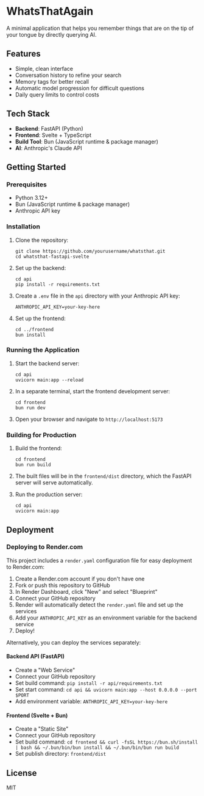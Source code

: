 # WhatsThatAgain

A minimal application that helps you remember things that are on the tip of your tongue by directly querying AI.

## Features

- Simple, clean interface
- Conversation history to refine your search
- Memory tags for better recall
- Automatic model progression for difficult questions
- Daily query limits to control costs

## Tech Stack

- **Backend**: FastAPI (Python)
- **Frontend**: Svelte + TypeScript
- **Build Tool**: Bun (JavaScript runtime & package manager)
- **AI**: Anthropic's Claude API

## Getting Started

### Prerequisites

- Python 3.12+
- Bun (JavaScript runtime & package manager)
- Anthropic API key

### Installation

1. Clone the repository:
   ```
   git clone https://github.com/yourusername/whatsthat.git
   cd whatsthat-fastapi-svelte
   ```

2. Set up the backend:
   ```
   cd api
   pip install -r requirements.txt
   ```

3. Create a `.env` file in the `api` directory with your Anthropic API key:
   ```
   ANTHROPIC_API_KEY=your-key-here
   ```

4. Set up the frontend:
   ```
   cd ../frontend
   bun install
   ```

### Running the Application

1. Start the backend server:
   ```
   cd api
   uvicorn main:app --reload
   ```

2. In a separate terminal, start the frontend development server:
   ```
   cd frontend
   bun run dev
   ```

3. Open your browser and navigate to `http://localhost:5173`

### Building for Production

1. Build the frontend:
   ```
   cd frontend
   bun run build
   ```

2. The built files will be in the `frontend/dist` directory, which the FastAPI server will serve automatically.

3. Run the production server:
   ```
   cd api
   uvicorn main:app
   ```

## Deployment

### Deploying to Render.com

This project includes a `render.yaml` configuration file for easy deployment to Render.com:

1. Create a Render.com account if you don't have one
2. Fork or push this repository to GitHub
3. In Render Dashboard, click "New" and select "Blueprint"
4. Connect your GitHub repository
5. Render will automatically detect the `render.yaml` file and set up the services
6. Add your `ANTHROPIC_API_KEY` as an environment variable for the backend service
7. Deploy!

Alternatively, you can deploy the services separately:

#### Backend API (FastAPI)
- Create a "Web Service"
- Connect your GitHub repository
- Set build command: `pip install -r api/requirements.txt`
- Set start command: `cd api && uvicorn main:app --host 0.0.0.0 --port $PORT`
- Add environment variable: `ANTHROPIC_API_KEY=your-key-here`

#### Frontend (Svelte + Bun)
- Create a "Static Site"
- Connect your GitHub repository
- Set build command: `cd frontend && curl -fsSL https://bun.sh/install | bash && ~/.bun/bin/bun install && ~/.bun/bin/bun run build`
- Set publish directory: `frontend/dist`

## License

MIT 